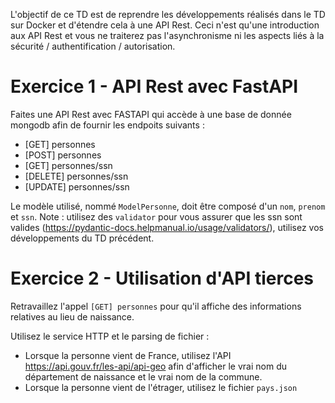 L'objectif de ce TD est de reprendre les développements réalisés dans le TD sur Docker et d'étendre cela à une API Rest.
Ceci n'est qu'une introduction aux API Rest et vous ne traiterez pas l'asynchronisme ni les aspects liés à la sécurité / authentification / autorisation.

# Exercice 1 - API Rest avec FastAPI

Faites une API Rest avec FASTAPI qui accède à une base de donnée mongodb afin de fournir les endpoits suivants :

- [GET] personnes
- [POST] personnes
- [GET] personnes/ssn
- [DELETE] personnes/ssn
- [UPDATE] personnes/ssn

Le modèle utilisé, nommé `ModelPersonne`, doit être composé d'un `nom`, `prenom` et `ssn`.
Note : utilisez des `validator` pour vous assurer que les ssn sont valides (https://pydantic-docs.helpmanual.io/usage/validators/), utilisez vos développements du TD précédent.

# Exercice 2 - Utilisation d'API tierces

Retravaillez l'appel `[GET] personnes` pour qu'il affiche des informations relatives au lieu de naissance.

Utilisez le service HTTP et le parsing de fichier :

- Lorsque la personne vient de France, utilisez l'API https://api.gouv.fr/les-api/api-geo afin d'afficher le vrai nom du département de naissance et le vrai nom de la commune.
- Lorsque la personne vient de l'étrager, utilisez le fichier `pays.json`

